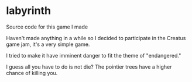 # labyrinth
Source code for this game I made

Haven't made anything in a while so I decided to participate in the Creatus game jam, it's a very simple game.

I tried to make it have imminent danger to fit the theme of "endangered."

I guess all you have to do is not die? The pointier trees have a higher chance of killing you.
